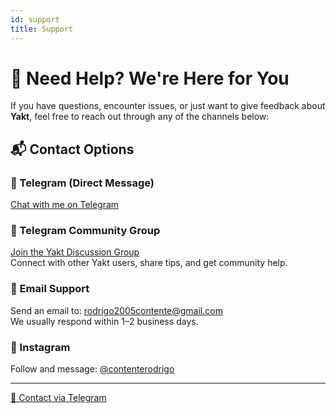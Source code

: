 ```yaml
---
id: support
title: Support
---
```


# 🤝 Need Help? We're Here for You

If you have questions, encounter issues, or just want to give feedback about **Yakt**, feel free to reach out through any of the channels below:

## 📬 Contact Options

### 💬 Telegram (Direct Message)
[Chat with me on Telegram](https://t.me/NotZeetaa)

### 👥 Telegram Community Group
[Join the Yakt Discussion Group](https://t.me/YAKTD)  
Connect with other Yakt users, share tips, and get community help.

### 📧 Email Support
Send an email to: [rodrigo2005contente@gmail.com](mailto:rodrigo2005contente@gmail.com)  
We usually respond within 1–2 business days.

### 📸 Instagram
Follow and message: [@contenterodrigo](https://instagram.com/contenterodrigo)

---

<div style={{textAlign: 'center', marginTop: '2rem'}}>
  <a
    className="button button--primary button--lg"
    href="https://t.me/NotZeetaa"
    target="_blank"
    rel="noopener noreferrer"
  >
    💬 Contact via Telegram
  </a>
</div>
